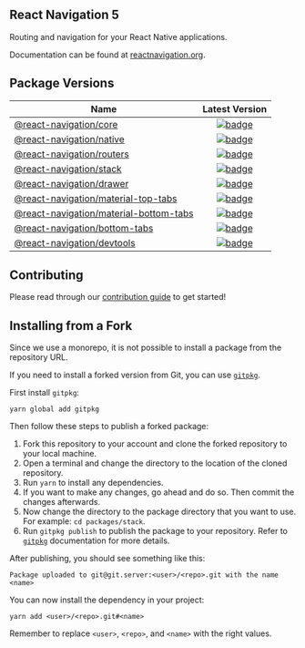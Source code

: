 ## React Navigation 5

Routing and navigation for your React Native applications.

Documentation can be found at [reactnavigation.org](https://reactnavigation.org/).

## Package Versions

| Name                                                                     |                                                                               Latest Version                                                                                |
| ------------------------------------------------------------------------ | :-------------------------------------------------------------------------------------------------------------------------------------------------------------------------: |
| [@react-navigation/core](/packages/core)                                 |                 [![badge](https://img.shields.io/npm/v/@react-navigation/core.svg?style=flat-square)](https://www.npmjs.com/package/@react-navigation/core)                 |
| [@react-navigation/native](/packages/native)                             |               [![badge](https://img.shields.io/npm/v/@react-navigation/native.svg?style=flat-square)](https://www.npmjs.com/package/@react-navigation/native)               |
| [@react-navigation/routers](/packages/routers)                           |              [![badge](https://img.shields.io/npm/v/@react-navigation/routers.svg?style=flat-square)](https://www.npmjs.com/package/@react-navigation/routers)              |
| [@react-navigation/stack](/packages/stack)                               |                [![badge](https://img.shields.io/npm/v/@react-navigation/stack.svg?style=flat-square)](https://www.npmjs.com/package/@react-navigation/stack)                |
| [@react-navigation/drawer](/packages/drawer)                             |               [![badge](https://img.shields.io/npm/v/@react-navigation/drawer.svg?style=flat-square)](https://www.npmjs.com/package/@react-navigation/drawer)               |
| [@react-navigation/material-top-tabs](/packages/material-top-tabs)       |    [![badge](https://img.shields.io/npm/v/@react-navigation/material-top-tabs.svg?style=flat-square)](https://www.npmjs.com/package/@react-navigation/material-top-tabs)    |
| [@react-navigation/material-bottom-tabs](/packages/material-bottom-tabs) | [![badge](https://img.shields.io/npm/v/@react-navigation/material-bottom-tabs.svg?style=flat-square)](https://www.npmjs.com/package/@react-navigation/material-bottom-tabs) |
| [@react-navigation/bottom-tabs](/packages/bottom-tabs)                   |          [![badge](https://img.shields.io/npm/v/@react-navigation/bottom-tabs.svg?style=flat-square)](https://www.npmjs.com/package/@react-navigation/bottom-tabs)          |
| [@react-navigation/devtools](/packages/devtools)                         |             [![badge](https://img.shields.io/npm/v/@react-navigation/devtools.svg?style=flat-square)](https://www.npmjs.com/package/@react-navigation/devtools)             |

## Contributing

Please read through our [contribution guide](CONTRIBUTING.md) to get started!

## Installing from a Fork

Since we use a monorepo, it is not possible to install a package from the repository URL.

If you need to install a forked version from Git, you can use [`gitpkg`](https://github.com/ramasilveyra/gitpkg).

First install `gitpkg`:

```
yarn global add gitpkg
```

Then follow these steps to publish a forked package:

1. Fork this repository to your account and clone the forked repository to your local machine.
2. Open a terminal and change the directory to the location of the cloned repository.
3. Run `yarn` to install any dependencies.
4. If you want to make any changes, go ahead and do so. Then commit the changes afterwards.
5. Now change the directory to the package directory that you want to use. For example: `cd packages/stack`.
6. Run `gitpkg publish` to publish the package to your repository. Refer to [`gitpkg`](https://github.com/ramasilveyra/gitpkg) documentation for more details.

After publishing, you should see something like this:

```
Package uploaded to git@git.server:<user>/<repo>.git with the name <name>
```

You can now install the dependency in your project:

```
yarn add <user>/<repo>.git#<name>
```

Remember to replace `<user>`, `<repo>`, and `<name>` with the right values.
